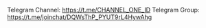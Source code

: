 Telegram Channel: https://t.me/CHANNEL_ONE_ID
Telegram Group: https://t.me/joinchat/DQWsThP_PYUT9rL4HywAhg
